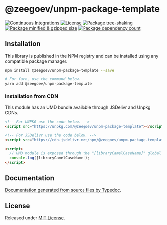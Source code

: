 # @zeegoev/unpm-package-template

[![Continuous Integrations](https://github.com/[repositoryOwner]/[repositoryName]/actions/workflows/continuous-integrations.yaml/badge.svg?branch=main)](https://github.com/[repositoryOwner]/[repositoryName]/actions/workflows/continuous-integrations.yaml)
[![License](https://badgen.net/github/license/[repositoryOwner]/[repositoryName])](./LICENSE)
[![Package tree-shaking](https://badgen.net/bundlephobia/tree-shaking/@zeegoev/unpm-package-template)](https://bundlephobia.com/package/@zeegoev/unpm-package-template)
[![Package minified & gzipped size](https://badgen.net/bundlephobia/minzip/@zeegoev/unpm-package-template)](https://bundlephobia.com/package/@zeegoev/unpm-package-template)
[![Package dependency count](https://badgen.net/bundlephobia/dependency-count/react@zeegoev/unpm-package-template)](https://bundlephobia.com/package/@zeegoev/unpm-package-template)

## Installation

This library is published in the NPM registry and can be installed using any compatible package manager.

```sh
npm install @zeegoev/unpm-package-template --save

# For Yarn, use the command below.
yarn add @zeegoev/unpm-package-template
```

### Installation from CDN

This module has an UMD bundle available through JSDelivr and Unpkg CDNs.

```html
<!-- For UNPKG use the code below. -->
<script src="https://unpkg.com/@zeegoev/unpm-package-template"></script>

<!-- For JSDelivr use the code below. -->
<script src="https://cdn.jsdelivr.net/npm/@zeegoev/unpm-package-template"></script>

<script>
  // UMD module is exposed through the "[libraryCamelCaseName]" global variable.
  console.log([libraryCamelCaseName]);
</script>
```

## Documentation

[Documentation generated from source files by Typedoc](./docs/README.md).

## License

Released under [MIT License](./LICENSE).
